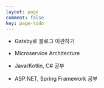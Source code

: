 ```yaml
---
layout: page
comment: false
key: page-todo
---
```


- Gatsby로 블로그 이관하기

- Microservice Architecture

- Java/Kotlin, C# 공부

- ASP.NET, Spring Framework 공부


